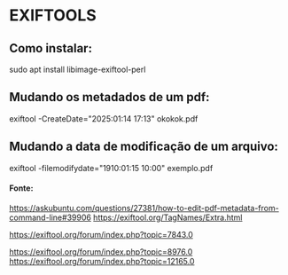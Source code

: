 # EXIFTOOLS

## Como instalar:
sudo apt install libimage-exiftool-perl

## Mudando os metadados de um pdf:
exiftool -CreateDate="2025:01:14 17:13" okokok.pdf

## Mudando a data de modificação de um arquivo:
exiftool -filemodifydate="1910:01:15 10:00" exemplo.pdf

#### Fonte:
https://askubuntu.com/questions/27381/how-to-edit-pdf-metadata-from-command-line#39906
https://exiftool.org/TagNames/Extra.html

https://exiftool.org/forum/index.php?topic=7843.0

https://exiftool.org/forum/index.php?topic=8976.0
https://exiftool.org/forum/index.php?topic=12165.0

